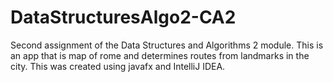 # DataStructuresAlgo2-CA2
Second assignment of the Data Structures and Algorithms 2 module. This is an app that is map of rome and determines routes from landmarks in the city. This was created using javafx and IntelliJ IDEA.
